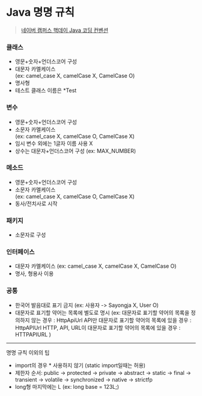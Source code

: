 # Java 명명 규칙
> [네이버 캠퍼스 핵데이 Java 코딩 컨벤션](https://naver.github.io/hackday-conventions-java/)

### 클래스
- 영문+숫자+언더스코어 구성
- 대문자 카멜케이스   
  (ex: camel_case X, camelCase X, CamelCase O)
- 명사형
- 테스트 클래스 이름은 *Test

### 변수
- 영문+숫자+언더스코어 구성
- 소문자 카멜케이스  
  (ex: camel_case X, camelCase O, CamelCase X)
- 임시 변수 외에는 1글자 이름 사용 X
- 상수는 대문자+언더스코어 구성
  (ex: MAX_NUMBER)

### 메소드
- 영문+숫자+언더스코어 구성
- 소문자 카멜케이스  
  (ex: camel_case X, camelCase O, CamelCase X)
- 동사/전치사로 시작

### 패키지
- 소문자로 구성

### 인터페이스
- 대문자 카멜케이스
  (ex: camel_case X, camelCase X, CamelCase O)
- 명사, 형용사 이용

### 공통
- 한국어 발음대로 표기 금지
  (ex: 사용자 -> Sayongja X, User O)
- 대문자로 표기할 약어는 목록에 별도로 명시
  (ex: 대문자로 표기할 약어의 목록을 정의하지 않는 경우 : HttpApiUrl
       API만 대문자로 표기할 약어의 목록에 있을 경우 : HttpAPIUrl
       HTTP, API, URL이 대문자로 표기할 약어의 목록에 있을 경우 : HTTPAPIURL )

***
명명 규칙 이외의 팁
- import의 경우 * 사용하지 않기 (static import일때는 허용)
- 제한자 순서: public -> protected -> private -> abstract -> static -> final -> transient -> volatile -> synchronized -> native -> strictfp
- long형 마지막에는 L (ex: long base = 123L;)